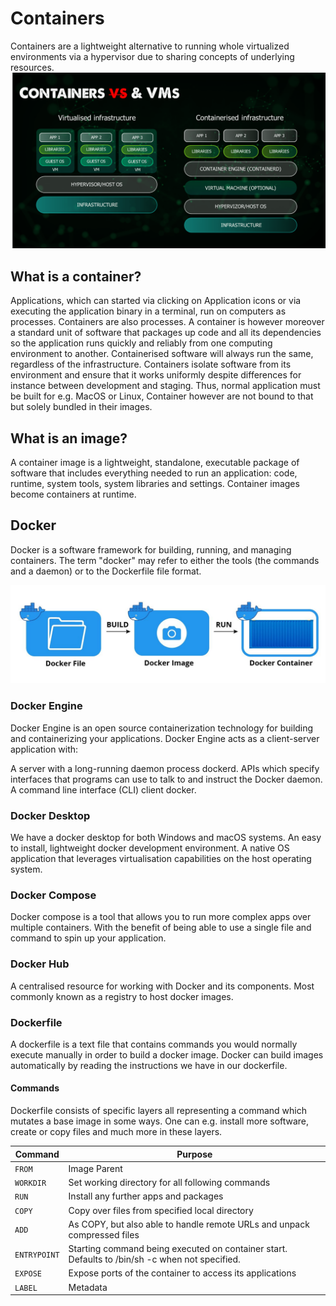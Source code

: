 # Containers

Containers are a lightweight alternative to running whole virtualized environments via a hypervisor due to sharing
concepts of underlying resources.
![Container VS VM](./containervsvm.png)

## What is a container?

Applications, which can started via clicking on Application icons or via executing the application binary in a terminal,
run on computers as processes. Containers are also processes. A container is however moreover a standard unit of
software that packages up code and all its dependencies so the application runs quickly and reliably from one computing
environment to another. Containerised software will always run the same, regardless of the infrastructure. Containers
isolate software from its environment and ensure that it works uniformly despite differences for instance between
development and staging. Thus, normal application must be built for e.g. MacOS or Linux, Container however are not bound
to that but solely bundled in their images.

## What is an image?

A container image is a lightweight, standalone, executable package of software that includes everything needed to run an
application: code, runtime, system tools, system libraries and settings. Container images become containers at runtime.

## Docker

Docker is a software framework for building, running, and managing containers. The term "docker" may refer to either the
tools (the commands and a daemon) or to the Dockerfile file format.

![Docker Build Process](./docker.png)

### Docker Engine

Docker Engine is an open source containerization technology for building and containerizing your applications. Docker
Engine acts as a client-server application with:

A server with a long-running daemon process dockerd. APIs which specify interfaces that programs can use to talk to and
instruct the Docker daemon. A command line interface (CLI) client docker.

### Docker Desktop

We have a docker desktop for both Windows and macOS systems. An easy to install, lightweight docker development
environment. A native OS application that leverages virtualisation capabilities on the host operating system.

### Docker Compose

Docker compose is a tool that allows you to run more complex apps over multiple containers. With the benefit of being
able to use a single file and command to spin up your application.

### Docker Hub

A centralised resource for working with Docker and its components. Most commonly known as a registry to host docker
images.

### Dockerfile

A dockerfile is a text file that contains commands you would normally execute manually in order to build a docker image.
Docker can build images automatically by reading the instructions we have in our dockerfile.

#### Commands

Dockerfile consists of specific layers all representing a command which mutates a base image in some ways. One can e.g.
install more software, create or copy files and much more in these layers.

| Command      | Purpose                                                                                        |
|--------------|------------------------------------------------------------------------------------------------|
| `FROM`       | Image Parent                                                                                   |
| `WORKDIR`    | Set working directory for all following commands                                               |
| `RUN`        | Install any further apps and packages                                                          |
| `COPY`       | Copy over files from specified local directory                                                 |
| `ADD`        | As COPY, but also able to handle remote URLs and unpack compressed files                       |
| `ENTRYPOINT` | Starting command being executed on container start. Defaults to /bin/sh -c when not specified. |
| `EXPOSE`     | Expose ports of the container to access its applications                                       |
| `LABEL`      | Metadata                                                                                       |